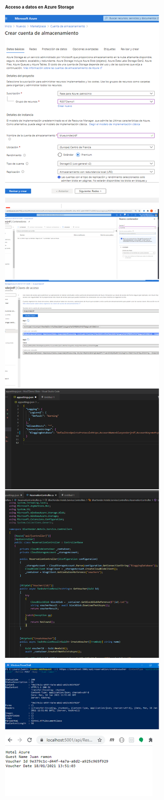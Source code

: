  

####    Acceso a datos en Azure Storage


 


![](imagenes/c1.PNG)
![](imagenes/c2.PNG)
![](imagenes/c3.PNG)
![](imagenes/c4.PNG)
![](imagenes/c5.PNG)

![](imagenes/c10.PNG)

![](imagenes/c11.PNG)

